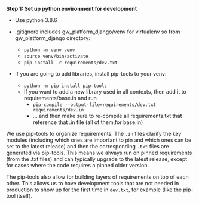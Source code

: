 **Step 1: Set up python environment for development**
 - Use python 3.8.6
- .gitignore includes gw_platform_django/venv for virtualenv so from gw_platform_django directory:
  - `python -m venv venv`  
  - `source venv/bin/activate`
  - `pip install -r requirements/dev.txt` 


      
- If you are going to add libraries, install pip-tools to your venv:
  - `python -m pip install pip-tools`
  - If you want to add a new library used in all contexts, then add it to requirements/base.in and run
      - `pip-compile --output-file=requirements/dev.txt requirements/dev.in`
    - ... and then make sure to re-compile all requirements.txt that reference that .in file (all of them,for base.in)

We use pip-tools to organize requirements. The `.in` files clarify the key modules (including which ones are important to pin and which ones can be set to the latest release) and then the corresponding `.txt` files are generated via pip-tools. This means we always run on pinned requirements (from the .txt files) and can typically upgrade to the latest release, except for cases where the code requires a pinned older version.

The pip-tools also allow for building layers of requirements on top of each other. This allows us to have development tools that are not needed in production to show up for the first time in `dev.txt`, for example (like the pip-tool itself).